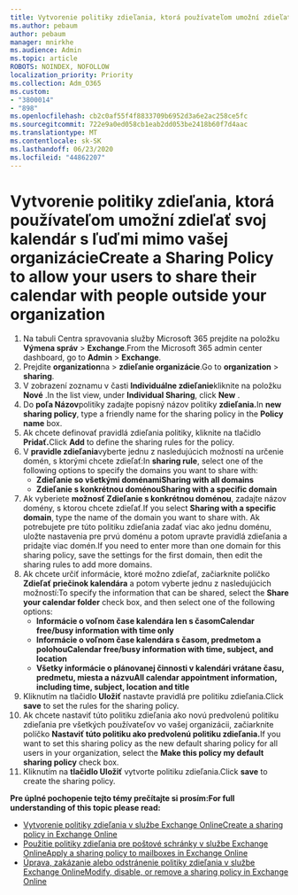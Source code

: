 ```yaml
---
title: Vytvorenie politiky zdieľania, ktorá používateľom umožní zdieľať svoj kalendár s ľuďmi mimo vašej organizácie
ms.author: pebaum
author: pebaum
manager: mnirkhe
ms.audience: Admin
ms.topic: article
ROBOTS: NOINDEX, NOFOLLOW
localization_priority: Priority
ms.collection: Adm_O365
ms.custom:
- "3800014"
- "898"
ms.openlocfilehash: cb2c0af55f4f8833709b6952d3a6e2ac258ce5fc
ms.sourcegitcommit: 722e9a0ed058cb1eab2dd053be2418b60f7d4aac
ms.translationtype: MT
ms.contentlocale: sk-SK
ms.lasthandoff: 06/23/2020
ms.locfileid: "44862207"
---
```

# <a name="create-a-sharing-policy-to-allow-your-users-to-share-their-calendar-with-people-outside-your-organization"></a><span data-ttu-id="fae20-102">Vytvorenie politiky zdieľania, ktorá používateľom umožní zdieľať svoj kalendár s ľuďmi mimo vašej organizácie</span><span class="sxs-lookup"><span data-stu-id="fae20-102">Create a Sharing Policy to allow your users to share their calendar with people outside your organization</span></span>

1. <span data-ttu-id="fae20-103">Na tabuli Centra spravovania služby Microsoft 365 prejdite na položku **Výmena správ**  >  **Exchange**.</span><span class="sxs-lookup"><span data-stu-id="fae20-103">From the Microsoft 365 admin center dashboard, go to **Admin** > **Exchange**.</span></span>
2. <span data-ttu-id="fae20-104">Prejdite **organization**na  >  **zdieľanie organizácie**.</span><span class="sxs-lookup"><span data-stu-id="fae20-104">Go to **organization** > **sharing**.</span></span>
3. <span data-ttu-id="fae20-105">V zobrazení zoznamu v časti **Individuálne zdieľanie**kliknite na položku **Nové** .</span><span class="sxs-lookup"><span data-stu-id="fae20-105">In the list view, under **Individual Sharing**, click **New** .</span></span>
4. <span data-ttu-id="fae20-106">Do **poľa Názov**politiky zadajte popisný názov politiky **zdieľania.**</span><span class="sxs-lookup"><span data-stu-id="fae20-106">In **new sharing policy**, type a friendly name for the sharing policy in the **Policy name** box.</span></span>
5. <span data-ttu-id="fae20-107">Ak chcete definovať pravidlá zdieľania politiky, kliknite na tlačidlo **Pridať.**</span><span class="sxs-lookup"><span data-stu-id="fae20-107">Click **Add**  to define the sharing rules for the policy.</span></span>
6. <span data-ttu-id="fae20-108">V **pravidle zdieľania**vyberte jednu z nasledujúcich možností na určenie domén, s ktorými chcete zdieľať:</span><span class="sxs-lookup"><span data-stu-id="fae20-108">In **sharing rule**, select one of the following options to specify the domains you want to share with:</span></span>
    - <span data-ttu-id="fae20-109">**Zdieľanie so všetkými doménami**</span><span class="sxs-lookup"><span data-stu-id="fae20-109">**Sharing with all domains**</span></span>
    - <span data-ttu-id="fae20-110">**Zdieľanie s konkrétnou doménou**</span><span class="sxs-lookup"><span data-stu-id="fae20-110">**Sharing with a specific domain**</span></span>
8. <span data-ttu-id="fae20-111">Ak vyberiete **možnosť Zdieľanie s konkrétnou doménou**, zadajte názov domény, s ktorou chcete zdieľať.</span><span class="sxs-lookup"><span data-stu-id="fae20-111">If you select **Sharing with a specific domain**, type the name of the domain you want to share with.</span></span> <span data-ttu-id="fae20-112">Ak potrebujete pre túto politiku zdieľania zadať viac ako jednu doménu, uložte nastavenia pre prvú doménu a potom upravte pravidlá zdieľania a pridajte viac domén.</span><span class="sxs-lookup"><span data-stu-id="fae20-112">If you need to enter more than one domain for this sharing policy, save the settings for the first domain, then edit the sharing rules to add more domains.</span></span>
9. <span data-ttu-id="fae20-113">Ak chcete určiť informácie, ktoré možno zdieľať, začiarknite políčko **Zdieľať priečinok kalendára** a potom vyberte jednu z nasledujúcich možností:</span><span class="sxs-lookup"><span data-stu-id="fae20-113">To specify the information that can be shared, select the **Share your calendar folder** check box, and then select one of the following options:</span></span>
    - <span data-ttu-id="fae20-114">**Informácie o voľnom čase kalendára len s časom**</span><span class="sxs-lookup"><span data-stu-id="fae20-114">**Calendar free/busy information with time only**</span></span>
    - <span data-ttu-id="fae20-115">**Informácie o voľnom čase kalendára s časom, predmetom a polohou**</span><span class="sxs-lookup"><span data-stu-id="fae20-115">**Calendar free/busy information with time, subject, and location**</span></span>
    - <span data-ttu-id="fae20-116">**Všetky informácie o plánovanej činnosti v kalendári vrátane času, predmetu, miesta a názvu**</span><span class="sxs-lookup"><span data-stu-id="fae20-116">**All calendar appointment information, including time, subject, location and title**</span></span>
11. <span data-ttu-id="fae20-117">Kliknutím na tlačidlo **Uložiť** nastavte pravidlá pre politiku zdieľania.</span><span class="sxs-lookup"><span data-stu-id="fae20-117">Click **save** to set the rules for the sharing policy.</span></span>
12. <span data-ttu-id="fae20-118">Ak chcete nastaviť túto politiku zdieľania ako novú predvolenú politiku zdieľania pre všetkých používateľov vo vašej organizácii, začiarknite políčko **Nastaviť túto politiku ako predvolenú politiku zdieľania.**</span><span class="sxs-lookup"><span data-stu-id="fae20-118">If you want to set this sharing policy as the new default sharing policy for all users in your organization, select the **Make this policy my default sharing policy** check box.</span></span>
13. <span data-ttu-id="fae20-119">Kliknutím na **tlačidlo Uložiť** vytvorte politiku zdieľania.</span><span class="sxs-lookup"><span data-stu-id="fae20-119">Click **save** to create the sharing policy.</span></span>  

<span data-ttu-id="fae20-120">**Pre úplné pochopenie tejto témy prečítajte si prosím:**</span><span class="sxs-lookup"><span data-stu-id="fae20-120">**For full understanding of this topic please read:**</span></span>

- [<span data-ttu-id="fae20-121">Vytvorenie politiky zdieľania v službe Exchange Online</span><span class="sxs-lookup"><span data-stu-id="fae20-121">Create a sharing policy in Exchange Online</span></span>](https://docs.microsoft.com/exchange/sharing/sharing-policies/create-a-sharing-policy)
- [<span data-ttu-id="fae20-122">Použitie politiky zdieľania pre poštové schránky v službe Exchange Online</span><span class="sxs-lookup"><span data-stu-id="fae20-122">Apply a sharing policy to mailboxes in Exchange Online</span></span>](https://docs.microsoft.com/exchange/sharing/sharing-policies/apply-a-sharing-policy)
- [<span data-ttu-id="fae20-123">Úprava, zakázanie alebo odstránenie politiky zdieľania v službe Exchange Online</span><span class="sxs-lookup"><span data-stu-id="fae20-123">Modify, disable, or remove a sharing policy in Exchange Online</span></span>](https://docs.microsoft.com/exchange/sharing/sharing-policies/modify-a-sharing-policy)